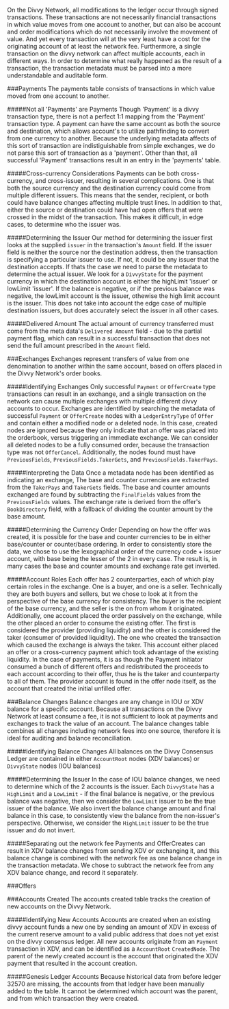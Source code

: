 On the Divvy Network, all modifications to the ledger occur through signed transactions.  These transactions are not necessarily financial transactions in which value moves from one account to another, but can also be account and order modifications which do not necessarily involve the movement of value. And yet every transaction will at the very least have a cost for the originating account of at least the network fee.  Furthermore, a single transaction on the divvy network can affect multiple accounts, each in different ways.  In order to determine what really happened as the result of a transaction, the transaction metadata must be parsed into a more understandable and auditable form.


###Payments
The payments table consists of transactions in which value moved from one account to another.

#####Not all 'Payments' are Payments
Though 'Payment' is a divvy transaction type, there is not a perfect 1:1 mapping from the 'Payment' transaction type.  A payment can have the same account as both the source and destination, which allows account's to utilize pathfinding to convert from one currency to another.  Because the underlying metadata affects of this sort of transaction are indistiguishable from simple exchanges, we do not parse this sort of transaction as a 'payment'.  Other than that, all successful 'Payment' transactions result in an entry in the 'payments' table.

#####Cross-currency Considerations
Payments can be both cross-currency, and cross-issuer, resulting in several complications.  One is that both the source currency and the destination currency could come from multiple different issuers.  This means that the sender, recipient, or both could have balance changes affecting multiple trust lines.  In addition to that, either the source or destination could have had open offers that were crossed in the midst of the transaction.  This makes it difficult, in edge cases, to determine who the issuer was.

#####Determining the Issuer
Our method for determining the issuer first looks at the supplied `issuer` in the transaction's `Amount` field.  If the issuer field is neither the source nor the destination address, then the transaction is specifying a particular issuer to use.  If not, it could be any issuer that the destination accepts. If thats the case we need to parse the metadata to determine the actual issuer.  We look for a `DivvyState` for the payment currency in which the destination account is either the highLimit 'issuer' or lowLimit 'issuer'.  If the balance is negative, or if the previous balance was negative, the lowLimit account is the issuer, othewise the high limit account is the issuer.  This does not take into account the edge case of multiple destination issuers, but does accurately select the issuer in all other cases.

#####Delivered Amount
The actual amount of currency transferred must come from the meta data's `Delivered Amount` field - due to the partial payment flag, which can result in a successful transaction that does not send the full amount prescribed in the `Amount` field.


###Exchanges
Exchanges represent transfers of value from one denomination to another within the same account, based on offers placed in the Divvy Network's order books.

#####Identifying Exchanges
Only successful `Payment` or `OfferCreate` type transactions can result in an exchange, and a single transaction on the network can cause multiple exchanges with multiple different divvy accounts to occur.  Exchanges are identified by searching the metadata of successful `Payment` or `OfferCreate` nodes with a `LedgerEntryType` of `Offer` and contain either a modified node or a deleted node.  In this case, created nodes are ignored because they only indicate that an offer was placed into the orderbook, versus triggering an immediate exchange.  We can consider all deleted nodes to be a fully consumed order, because the transaction type was not `OfferCancel`.  Additionally, the nodes found must have `PreviousFields`, `PreviousFields.TakerGets`, and `PreviousFields.TakerPays`.

#####Interpreting the Data
Once a metadata node has been identified as indicating an exchange, The base and counter currencies are extracted from the `TakerPays` and `TakerGets` fields.  The base and counter amounts exchanged are found by subtracting the `FinalFields` values from the `PreviousFields` values.  The exchange rate is derived from the offer's `BookDirectory` field, with a fallback of dividing the counter amount by the base amount.

#####Determining the Currency Order
Depending on how the offer was created, it is possible for the base and counter currencies to be in either base/counter or counter/base ordering.  In order to consistently store the data, we chose to use the lexographical order of the currency code + issuer account, with base being the lesser of the 2 in every case.  The result is, in many cases the base and counter amounts and exchange rate get inverted.

#####Account Roles
Each offer has 2 counterparties, each of which play certain roles in the exchange.  One is a buyer, and one is a seller.  Technically they are both buyers and sellers, but we chose to look at it from the perspective of the base currency for consistency.  The buyer is the recipient of the base currency, and the seller is the on from whom it originated.  Additionally, one account placed the order passively on the exchange, while the other placed an order to consume the existing offer.  The first is considered the provider (providing liquidity) and the other is considered the taker (consumer of provided liquidity).  The one who created the transaction which caused the exchange is always the taker.  This account either placed an offer or a cross-currency payment which took advantage of the existing liquidity.  In the case of payments, it is as though the Payment initiator consumed a bunch of different offers and redistributed the proceeds to each account according to their offer, thus he is the taker and counterparty to all of them.  The provider account is found in the offer node itself, as the account that created the initial unfilled offer.

###Balance Changes
Balance changes are any change in IOU or XDV balance for a specific account.  Because all transactions on the Divvy Network at least consume a fee, it is not sufficient to look at payments and exchanges to track the value of an account.  The balance changes table combines all changes including network fees into one source, therefore it is ideal for auditing and balance reconciliation.

#####Identifying Balance Changes
All balances on the Divvy Consensus Ledger are contained in either `AccountRoot` nodes (XDV balances) or `DivvyState` nodes (IOU balances)

#####Determining the Issuer
In the case of IOU balance changes, we need to determine which of the 2 accounts is the issuer.  Each `DivvyState` has a `HighLimit` and a `LowLimit` - if the final balance is negative, or the previous balance was negative, then we consider the `LowLimit` issuer to be the true issuer of the balance.  We also invert the balance change amount and final balance in this case, to consistently view the balance from the non-issuer's perspective.  Otherwise, we consider the `HighLimit` issuer to be the true issuer and do not invert.

#####Separating out the network fee
Payments and OfferCreates can result in XDV balance changes from sending XDV or exchanging it, and this balance change is combined with the network fee as one balance change in the transaction metadata.  We chose to subtract the network fee from any XDV balance change, and record it separately.

###Offers

###Accounts Created
The accounts created table tracks the creation of new accounts on the Divvy Network.

#####Identifying New Accounts
Accounts are created when an existing divvy account funds a new one by sending an amount of XDV in excess of the current reserve amount to a valid public address that does not yet exist on the divvy consensus ledger.  All new accounts originate from an `Payment` transaction in XDV, and can be identified as a `AccountRoot` `CreatedNode`.  The parent of the newly created account is the account that originated the XDV payment that resulted in the account creation.

#####Genesis Ledger Accounts
Because historical data from before ledger 32570 are missing, the accounts from that ledger have been manually added to the table. It cannot be determined which account was the parent, and from which transaction they were created.
